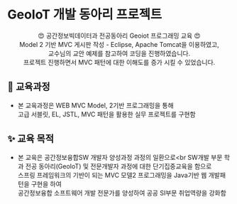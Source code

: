 # GeoIoT 개발 동아리 프로젝트
<p align="center">
    😍 공간정보빅데이터과 전공동아리 Geoiot 프로그래밍 교육 😍 <br>
    Model 2 기반 MVC 게시판 작성 - Eclipse, Apache Tomcat을 이용하였고,<br>
    교수님의 교안 예제를 참고하여 코딩을 진행하였습니다. <br>
    프로젝트 진행하면서 MVC 패턴에 대한 이해도를 증가 시킬 수 있었습니다.<br>
</p>

## 📃 교육과정
- 본 교육과정은 WEB MVC Model, 2기반 프로그래밍을 통해<br>
  고급 서블릿, EL, JSTL, MVC 패턴을 활용한 실무 프로젝트를 구현함

## ✨ 교육 목적
- 본 교육은 공간정보융합SW 개발자 양성과정 과정의 일환으로<br
  SW개발 부문 학과 전공 동아리(GeoIoT) 및 전문개발자 과정에 대한 단기집중교육을 함으로<br>
  스프링 프레임워크의 기반이 되는 MVC 모델2 프로그래밍을 Java기반 웹 개발패턴을 구현을 하여<br>
  공간정보융합 소프트웨어 개발 전문가를 양성하여 공공 SI부문 취업역량을 강화함

